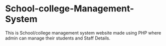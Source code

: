 # School-college-Management-System
This is School/college management system website made using PHP where admin can manage their students and Staff Details.

